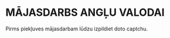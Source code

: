 <!DOCTYPE html>
<html>
<body>

  <div
  class="g-recaptcha"
  data-sitekey="6LeIxAcTAAAAAJcZVRqyHh71UMIEGNQ_MXjiZKhI"
>
</div>

  
  <h1>MĀJASDARBS ANGĻU VALODAI</h1>
<p>Pirms piekļuves mājasdarbam lūdzu izpildiet doto captchu.</p>



</body>
</html>
